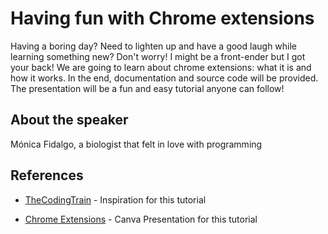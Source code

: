 # Having fun with Chrome extensions

Having a boring day? Need to lighten up and have a good laugh while learning something new? Don't worry! I might be a front-ender but I got your back!
We are going to learn about chrome extensions: what it is and how it works. In the end, documentation and source code will be provided.
The presentation will be a fun and easy tutorial anyone can follow!

## About the speaker

Mónica Fidalgo, a biologist that felt in love with programming

## References

- [TheCodingTrain](https://shiffman.net/a2z/chrome-ext/) - Inspiration for this tutorial

- [Chrome Extensions](https://www.canva.com/design/DAEG9PPeCgI/t8YBCTN7V8kN-9h1RN5_Pw/view?utm_content=DAEG9PPeCgI&utm_campaign=designshare&utm_medium=link&utm_source=sharebutton) - Canva Presentation for this tutorial
